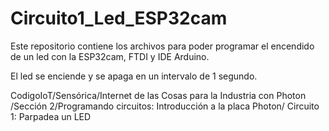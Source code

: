 # Circuito1_Led_ESP32cam
Este repositorio contiene los archivos para poder programar el encendido de un led con la ESP32cam, FTDI y IDE Arduino.

El led se enciende y se apaga en un intervalo de 1 segundo.

CodigoIoT/Sensórica/Internet de las Cosas para la Industria con Photon
/Sección 2/Programando circuitos: Introducción a la placa Photon/
Circuito 1: Parpadea un LED
